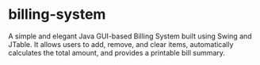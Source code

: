 # billing-system
A simple and elegant Java GUI-based Billing System built using Swing and JTable. It allows users to add, remove, and clear items, automatically calculates the total amount, and provides a printable bill summary.
